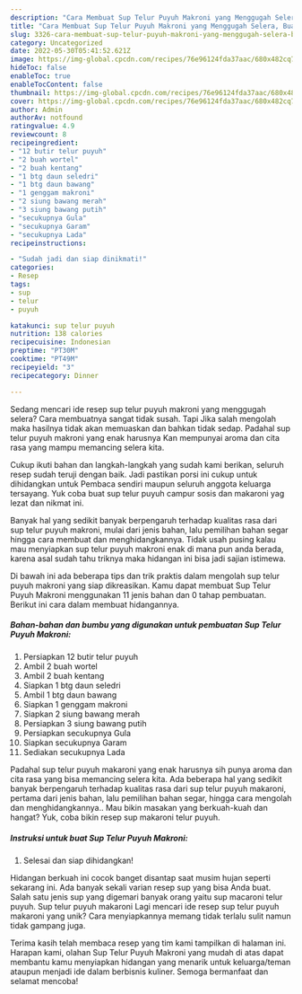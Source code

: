 ```yaml
---
description: "Cara Membuat Sup Telur Puyuh Makroni yang Menggugah Selera, Buat Buka Puasa Lezat"
title: "Cara Membuat Sup Telur Puyuh Makroni yang Menggugah Selera, Buat Buka Puasa Lezat"
slug: 3326-cara-membuat-sup-telur-puyuh-makroni-yang-menggugah-selera-buat-buka-puasa-lezat
category: Uncategorized
date: 2022-05-30T05:41:52.621Z
image: https://img-global.cpcdn.com/recipes/76e96124fda37aac/680x482cq70/sup-telur-puyuh-makroni-foto-resep-utama.jpg
hideToc: false
enableToc: true
enableTocContent: false
thumbnail: https://img-global.cpcdn.com/recipes/76e96124fda37aac/680x482cq70/sup-telur-puyuh-makroni-foto-resep-utama.jpg
cover: https://img-global.cpcdn.com/recipes/76e96124fda37aac/680x482cq70/sup-telur-puyuh-makroni-foto-resep-utama.jpg
author: Admin
authorAv: notfound
ratingvalue: 4.9
reviewcount: 8
recipeingredient:
- "12 butir telur puyuh"
- "2 buah wortel"
- "2 buah kentang"
- "1 btg daun seledri"
- "1 btg daun bawang"
- "1 genggam makroni"
- "2 siung bawang merah"
- "3 siung bawang putih"
- "secukupnya Gula"
- "secukupnya Garam"
- "secukupnya Lada"
recipeinstructions:

- "Sudah jadi dan siap dinikmati!"
categories:
- Resep
tags:
- sup
- telur
- puyuh

katakunci: sup telur puyuh 
nutrition: 138 calories
recipecuisine: Indonesian
preptime: "PT30M"
cooktime: "PT49M"
recipeyield: "3"
recipecategory: Dinner

---
```



Sedang mencari ide resep sup telur puyuh makroni yang menggugah selera? Cara membuatnya sangat tidak susah. Tapi Jika salah mengolah maka hasilnya tidak akan memuaskan dan bahkan tidak sedap. Padahal sup telur puyuh makroni yang enak harusnya Kan mempunyai aroma dan cita rasa yang mampu memancing selera kita.


Cukup ikuti bahan dan langkah-langkah yang sudah kami berikan, seluruh resep sudah teruji dengan baik. Jadi pastikan porsi ini cukup untuk dihidangkan untuk Pembaca sendiri maupun seluruh anggota keluarga tersayang. Yuk coba buat sup telur puyuh campur sosis dan makaroni yag lezat dan nikmat ini.

Banyak hal yang sedikit banyak berpengaruh terhadap kualitas rasa dari sup telur puyuh makroni, mulai dari jenis bahan, lalu pemilihan bahan segar hingga cara membuat dan menghidangkannya. Tidak usah pusing kalau mau menyiapkan sup telur puyuh makroni enak di mana pun anda berada, karena asal sudah tahu triknya maka hidangan ini bisa jadi sajian istimewa.


Di bawah ini ada beberapa tips dan trik praktis dalam mengolah sup telur puyuh makroni yang siap dikreasikan. Kamu dapat membuat Sup Telur Puyuh Makroni menggunakan 11 jenis bahan dan 0 tahap pembuatan. Berikut ini cara dalam membuat hidangannya.

<!--inarticleads1-->

##### Bahan-bahan dan bumbu yang digunakan untuk pembuatan Sup Telur Puyuh Makroni:

1. Persiapkan 12 butir telur puyuh
1. Ambil 2 buah wortel
1. Ambil 2 buah kentang
1. Siapkan 1 btg daun seledri
1. Ambil 1 btg daun bawang
1. Siapkan 1 genggam makroni
1. Siapkan 2 siung bawang merah
1. Persiapkan 3 siung bawang putih
1. Persiapkan secukupnya Gula
1. Siapkan secukupnya Garam
1. Sediakan secukupnya Lada


Padahal sup telur puyuh makaroni yang enak harusnya sih punya aroma dan cita rasa yang bisa memancing selera kita. Ada beberapa hal yang sedikit banyak berpengaruh terhadap kualitas rasa dari sup telur puyuh makaroni, pertama dari jenis bahan, lalu pemilihan bahan segar, hingga cara mengolah dan menghidangkannya.. Mau bikin masakan yang berkuah-kuah dan hangat? Yuk, coba bikin resep sup makaroni telur puyuh. 

<!--inarticleads2-->

##### Instruksi untuk buat Sup Telur Puyuh Makroni:


1. Selesai dan siap dihidangkan!

Hidangan berkuah ini cocok banget disantap saat musim hujan seperti sekarang ini. Ada banyak sekali varian resep sup yang bisa Anda buat. Salah satu jenis sup yang digemari banyak orang yaitu sup macaroni telur puyuh. Sup telur puyuh makaroni Lagi mencari ide resep sup telur puyuh makaroni yang unik? Cara menyiapkannya memang tidak terlalu sulit namun tidak gampang juga. 

Terima kasih telah membaca resep yang tim kami tampilkan di halaman ini. Harapan kami, olahan Sup Telur Puyuh Makroni yang mudah di atas dapat membantu kamu menyiapkan hidangan yang menarik untuk keluarga/teman ataupun menjadi ide dalam berbisnis kuliner. Semoga bermanfaat dan selamat mencoba!
